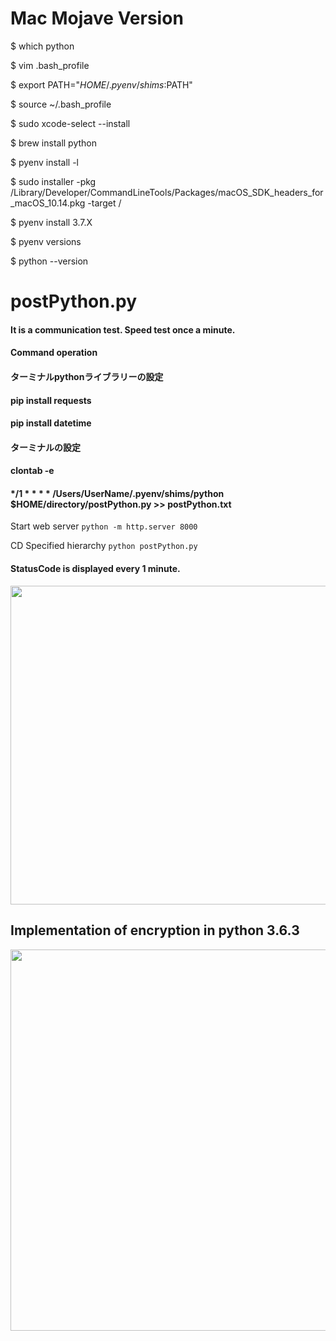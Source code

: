 # Mac Mojave Version

$ which python

$ vim .bash_profile

$ export PATH="$HOME/.pyenv/shims:$PATH"

$ source ~/.bash_profile

$ sudo xcode-select --install

$ brew install python

$ pyenv install -l

$ sudo installer -pkg /Library/Developer/CommandLineTools/Packages/macOS_SDK_headers_for_macOS_10.14.pkg -target /

$ pyenv install 3.7.X 

$ pyenv versions

$ python --version



#  postPython.py

#### <p class="info"> It is a communication test. Speed test once a minute.</p>
#### <p class="info"> Command operation </p>
#### <p class="info"> ターミナルpythonライブラリーの設定</p>
#### <p class="info"> pip install requests </p>
#### <p class="info"> pip install datetime </p>
#### <p class="info"> ターミナルの設定</p>
#### <p class="info"> clontab -e</p>
#### <p class="info"> <p class="info"> */1 * * * * /Users/UserName/.pyenv/shims/python $HOME/directory/postPython.py >>   postPython.txt </p>


Start web server
``` python -m http.server 8000 ```

CD Specified hierarchy
``` python postPython.py ```

#### StatusCode is displayed every 1 minute.
<img src="https://github.com/daisukenagata/PythonFile/blob/master/crontabImage.png?raw=true" width="520px" height="510px">

## Implementation of encryption in python 3.6.3
<img src="https://github.com/daisukenagata/PythonFile/blob/master/スクリーンショット%202017-12-17%206.13.48.png?raw=true" width="520px" height="610px">
